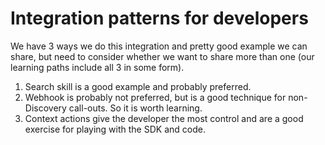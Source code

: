 # Integration patterns for developers

We have 3 ways we do this integration and pretty good example we can share, but need to consider whether we want to share more than one \(our learning paths include all 3 in some form\).

1. Search skill is a good example and probably preferred.
2. Webhook is probably not preferred, but is a good technique for non-Discovery call-outs.  So it is worth learning.
3. Context actions give the developer the most control and are a good exercise for playing with the SDK and code.

